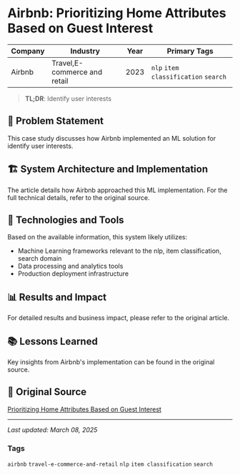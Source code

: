 # Airbnb: Prioritizing Home Attributes Based on Guest Interest

| Company | Industry | Year | Primary Tags | 
|---------|----------|------|--------------|
| Airbnb | Travel,E-commerce and retail | 2023 | `nlp` `item classification` `search` |

> **TL;DR**: Identify user interests

## 📝 Problem Statement

This case study discusses how Airbnb implemented an ML solution for identify user interests.

## 🏗️ System Architecture and Implementation

The article details how Airbnb approached this ML implementation. For the full technical details, refer to the original source.

## 🔧 Technologies and Tools

Based on the available information, this system likely utilizes:

- Machine Learning frameworks relevant to the nlp, item classification, search domain
- Data processing and analytics tools
- Production deployment infrastructure

## 📊 Results and Impact

For detailed results and business impact, please refer to the original article.

## 📚 Lessons Learned

Key insights from Airbnb's implementation can be found in the original source.

## 🔗 Original Source

[Prioritizing Home Attributes Based on Guest Interest](https://medium.com/airbnb-engineering/prioritizing-home-attributes-based-on-guest-interest-3c49b827e51a)

---

*Last updated: March 08, 2025*

### Tags

`airbnb` `travel-e-commerce-and-retail` `nlp` `item classification` `search`
